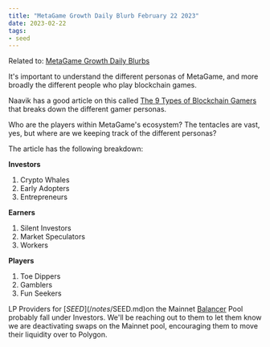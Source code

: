 ```yaml
---
title: "MetaGame Growth Daily Blurb February 22 2023"
date: 2023-02-22
tags:
- seed
---
```

Related to: [MetaGame Growth Daily Blurbs](/projects/MetaGame/MetaGame%20Growth%20Daily%20Blurbs%20-%20Mochi/MetaGame%20Growth%20Daily%20Blurbs.md)

It's important to understand the different personas of MetaGame, and more broadly the different people who play blockchain games. 

Naavik has a good article on this called [The 9 Types of Blockchain Gamers](https://naavik.co/digest/blockchain-players) that breaks down the different gamer personas. 

Who are the players within MetaGame's ecosystem? The tentacles are vast, yes, but where are we keeping track of the different personas?

The article has the following breakdown:

**Investors**
1. Crypto Whales
2. Early Adopters
3. Entrepreneurs

**Earners**
1. Silent Investors
2. Market Speculators
3. Workers

**Players**
1. Toe Dippers
2. Gamblers
3. Fun Seekers

LP Providers for [$SEED](/notes/$SEED.md)on the Mainnet [Balancer](/notes/Balancer) Pool probably fall under Investors. We'll be reaching out to them to let them know we are deactivating swaps on the Mainnet pool, encouraging them to move their liquidity over to Polygon. 




